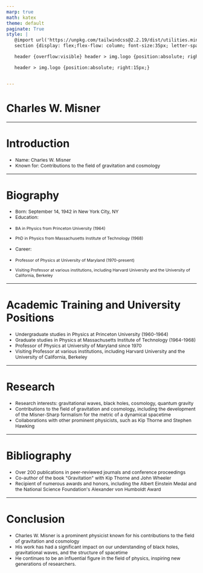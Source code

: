 ```yaml
---
marp: true
math: katex
theme: default
paginate: True
style: |
   @import url('https://unpkg.com/tailwindcss@2.2.19/dist/utilities.min.css');
   section {display: flex;flex-flow: column; font-size:35px; letter-spacing:1.4px;}

   header {overflow:visible} header > img.logo {position:absolute; right:15px;}

   header > img.logo {position:absolute; right:15px;}


---
```

<!-- backgroundImage: url('backgrounds/aaabstract (3).png') -->
<!-- _class: lead -->

 # Charles W. Misner

---
<style scoped>p,li {font-size:0.92em}</style>

 # Introduction

- Name: Charles W. Misner
- Known for: Contributions to the field of gravitation and cosmology

---
<style scoped>p,li {font-size:0.72em}</style>

 # **Biography**
- Born: September 14, 1942 in New York City, NY
- Education:

+ BA in Physics from Princeton University (1964)

+ PhD in Physics from Massachusetts Institute of Technology (1968)
- Career:

+ Professor of Physics at University of Maryland (1970-present)

+ Visiting Professor at various institutions, including Harvard University and the University of California, Berkeley


---
<style scoped>p,li {font-size:0.84em}</style>

 # Academic Training and University Positions

- Undergraduate studies in Physics at Princeton University (1960-1964)
- Graduate studies in Physics at Massachusetts Institute of Technology (1964-1968)
- Professor of Physics at University of Maryland since 1970
- Visiting Professor at various institutions, including Harvard University and the University of California, Berkeley

---
<style scoped>p,li {font-size:0.88em}</style>

 # Research

- Research interests: gravitational waves, black holes, cosmology, quantum gravity
- Contributions to the field of gravitation and cosmology, including the development of the Misner-Sharp formalism for the metric of a dynamical spacetime
- Collaborations with other prominent physicists, such as Kip Thorne and Stephen Hawking

---
<style scoped>p,li {font-size:0.88em}</style>

 # Bibliography

- Over 200 publications in peer-reviewed journals and conference proceedings
- Co-author of the book "Gravitation" with Kip Thorne and John Wheeler
- Recipient of numerous awards and honors, including the Albert Einstein Medal and the National Science Foundation's Alexander von Humboldt Award

---
<style scoped>p,li {font-size:0.88em}</style>

 # **Conclusion**

- Charles W. Misner is a prominent physicist known for his contributions to the field of gravitation and cosmology
- His work has had a significant impact on our understanding of black holes, gravitational waves, and the structure of spacetime
- He continues to be an influential figure in the field of physics, inspiring new generations of researchers.